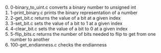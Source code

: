 0. 0-binary_to_uint.c converts a binary number to unsigned int
1. 1-print_binary.c prints the binary representation of a number
2. 2-get_bit.c returns the value of a bit at a given index
3. 3-set_bit.c sets the value of a bit to 1 at a given index
4. 4-clear_bit.c sets the value of a bit to 0 at a given index
5. 5-flip_bits.c returns the number of bits needed to flip to get from one number to another
6. 100-get_endianness.c checks the endianness
